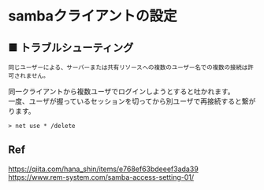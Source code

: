 # sambaクライアントの設定
## ■ トラブルシューティング
```
同じユーザーによる、サーバーまたは共有リソースへの複数のユーザー名での複数の接続は許可されません。
```
同一クライアントから複数ユーザでログインしようとすると吐かれます。  
一度、ユーザが握っているセッションを切ってから別ユーザで再接続すると繋がります。
```
> net use * /delete
```
## Ref
https://qiita.com/hana_shin/items/e768ef63bdeeef3ada39  
https://www.rem-system.com/samba-access-setting-01/
